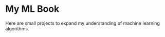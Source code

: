 # My ML Book

Here are small projects to expand my understanding of machine learning algorithms.

```{tableofcontents}
```
